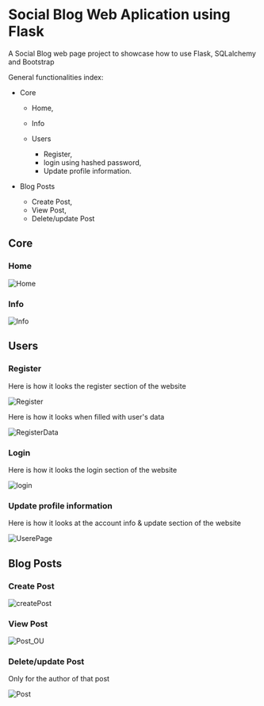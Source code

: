 # Social Blog Web Aplication using Flask
A Social Blog web page project to showcase how to use Flask, SQLalchemy and Bootstrap

General functionalities index:

* Core
  * Home,
  * Info

  * Users
    * Register,
    * login using hashed password,
    * Update profile information.


* Blog Posts
  * Create Post,
  * View Post,
  * Delete/update Post


## Core

### Home

![Home](https://user-images.githubusercontent.com/28582065/79011938-74389500-7b65-11ea-9070-f3c1c79e5a9e.PNG)

### Info

![Info](https://user-images.githubusercontent.com/28582065/79011957-7dc1fd00-7b65-11ea-9146-55cfe2360224.PNG)

## Users

### Register

Here is how it looks the register section of the website

![Register](https://user-images.githubusercontent.com/28582065/78934880-011f1800-7aac-11ea-8e4f-34ff593b8d14.PNG)

Here is how it looks when filled with user's data

![RegisterData](https://user-images.githubusercontent.com/28582065/78935721-94a51880-7aad-11ea-9a82-252f985706be.PNG)

### Login

Here is how it looks the login section of the website

![login](https://user-images.githubusercontent.com/28582065/78935836-c918d480-7aad-11ea-8eba-75b9cda6d312.PNG)

### Update profile information

Here is how it looks at the account info & update section of the website

![UserePage](https://user-images.githubusercontent.com/28582065/79012108-cbd70080-7b65-11ea-9a13-18c47b07262b.PNG)

## Blog Posts

### Create Post

![createPost](https://user-images.githubusercontent.com/28582065/79011988-8dd9dc80-7b65-11ea-9d1f-7c0884dca799.PNG)

### View Post

![Post_OU](https://user-images.githubusercontent.com/28582065/79012010-98947180-7b65-11ea-8d44-28857b8ae876.PNG)

### Delete/update Post

Only for the author of that post

![Post](https://user-images.githubusercontent.com/28582065/79012076-beba1180-7b65-11ea-8d67-367e5f5b2634.PNG)
